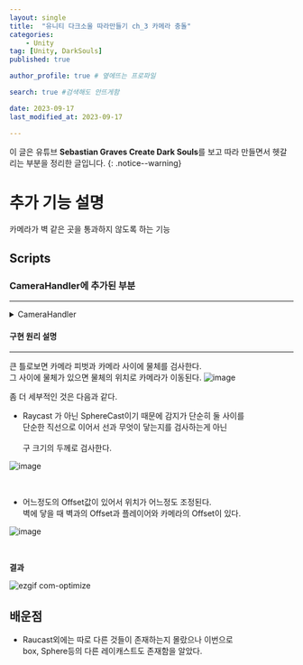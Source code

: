 ```yaml
---
layout: single
title:  "유니티 다크소울 따라만들기 ch_3 카메라 충돌"
categories: 
    - Unity
tag: [Unity, DarkSouls]
published: true

author_profile: true # 옆에뜨는 프로파일

search: true #검색해도 안뜨게함

date: 2023-09-17
last_modified_at: 2023-09-17

---
```

이 글은 유튜브 **Sebastian Graves Create Dark Souls**를 보고 따라 만들면서 헷갈리는 부분을 정리한 글입니다.
{: .notice--warning}

<!-- 
{: .notice--warning} // 알림 강조
{: .notice--success} // 초록색 강조
{: .notice--danger } // 초록색 강조
{: .notice--info}
{: .notice--primary}
{: .notice}

{: .H1-font}         // 제목 색
<span style="color:Skyblue"> 색 넣기 </span>
<br/> 한줄 내리기

<details>
<summary>VR</summary>
<div markdown="1">       
</div>
</details> 
 -->

# 추가 기능 설명
카메라가 벽 같은 곳을 통과하지 않도록 하는 기능

## Scripts

### CameraHandler에 추가된 부분
***
<details>
<summary>CameraHandler</summary>

```c#

public void FollowTarget(float delta)
{
    // 카메라가 플레이어를 부드럽게 추적함
    Vector3 targetPosition = Vector3.SmoothDamp
        (myTransform.position, targetTransform.position, ref cameraFollowVelocity, delta / followSpeed);
    myTransform.position = targetPosition;

    HandleCameraCollisions(delta);
}

private void HandleCameraCollisions(float delta)
{
    targetPosition = defaultPosition;
    RaycastHit hit;
    Vector3 direction = cameraTransform.position - cameraPivotTransform.position;
    direction.Normalize();

    if (Physics.SphereCast(cameraPivotTransform.position, cameraSphereRadius, direction, out hit, Mathf.Abs(targetPosition)
        , ignoreLayers))
    {
        float dis = Vector3.Distance(cameraPivotTransform.position, hit.point);
        targetPosition = -(dis - cameraCollisionOffset);
    }

    if (Mathf.Abs(targetPosition) < minimumCollisionOffset)
    {
        targetPosition = -minimumCollisionOffset;
    }

    cameraTransformPosition.z = Mathf.Lerp(cameraTransform.localPosition.z, targetPosition, delta / 0.2f);
    cameraTransform.localPosition = cameraTransformPosition;
}
```

<div markdown="1">       
</div>
</details> 



#### 구현 원리 설명
***
큰 틀로보면 카메라 피벗과 카메라 사이에 물체를 검사한다. <br>
그 사이에 물체가 있으면 물체의 위치로 카메라가 이동된다.
![image](https://github.com/novicehog/comments/assets/131991619/96af4d42-7265-46a0-991e-f80fe1b34a44)

좀 더 세부적인 것은 다음과 같다.
- Raycast 가 아닌 SphereCast이기 때문에 감지가 단순히 둘 사이를 <br>
단순한 직선으로 이어서 선과 무엇이 닿는지를 검사하는게 아닌 <br>  
  구 크기의 두께로 검사한다.
  
![image](https://github.com/novicehog/comments/assets/131991619/cf211273-0cd6-44be-b53d-64d43f5d2fa5)

<br>

- 어느정도의 Offset값이 있어서 위치가 어느정도 조정된다. <br>
  벽에 닿을 때 벽과의 Offset과 플레이어와 카메라의 Offset이 있다.


![image](https://github.com/novicehog/comments/assets/131991619/5470f1bf-8c0e-4b5e-9e4f-41414017a335)

<br>

**결과**

![ezgif com-optimize](https://github.com/novicehog/comments/assets/131991619/38dbb346-8537-4cc3-9fde-069e4081ce0f)

## 배운점
- Raucast외에는 따로 다른 것들이 존재하는지 몰랐으나 이번으로 <br>
 box, Sphere등의 다른 레이캐스트도 존재함을 알았다.
